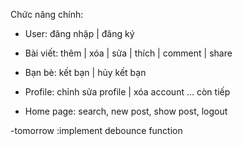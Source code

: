 Chức năng chính:

- User: đăng nhập | đăng ký
- Bài viết: thêm | xóa | sửa | thích | comment | share
- Bạn bè: kết bạn | hủy kết bạn
- Profile: chỉnh sửa profile | xóa account
  ... còn tiếp

- Home page: search, new post, show post, logout

-tomorrow :implement debounce function
